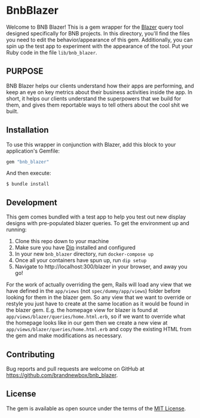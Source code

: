 # BnbBlazer

Welcome to BNB Blazer! This is a gem wrapper for the [Blazer](https://github.com/ankane/blazer) query tool designed specifically for BNB projects. In this directory, you'll find the files you need to edit the behavior/appearance of this gem. Additionally, you can spin up the test app to experiment with the appearance of the tool. Put your Ruby code in the file `lib/bnb_blazer`.

## PURPOSE

BNB Blazer helps our clients understand how their apps are performing, and keep an eye on key metrics about their business activities inside the app. In short, it helps our clients understand the superpowers that we build for them, and gives them reportable ways to tell others about the cool shit we built.

## Installation

To use this wrapper in conjunction with Blazer, add this block to your application's Gemfile:

```ruby
gem "bnb_blazer"
```

And then execute:

    $ bundle install

## Development

This gem comes bundled with a test app to help you test out new display designs with pre-populated blazer queries. To get the environment up and running: 

1. Clone this repo down to your machine
2. Make sure you have [Dip](https://github.com/brandnewbox/bnb-dip-defaults) installed and configured
3. In your new `bnb_blazer` directory, run `docker-compose up`
4. Once all your containers have spun up, run `dip setup`
5. Navigate to http://localhost:300/blazer in your browser, and away you go!

For the work of actually overriding the gem, Rails will load any view that we have defined in the `app/views` (not `spec/dummy/app/views`) folder before looking for them in the blazer gem. So any view that we want to override or restyle you just have to create at the same location as it would be found in the blazer gem. E.g. the homepage view for blazer is found at `app/views/blazer/queries/home.html.erb`, so if we want to override what the homepage looks like in our gem then we create a new view at `app/views/blazer/queries/home.html.erb` and copy the existing HTML from the gem and make modifications as necessary.

## Contributing

Bug reports and pull requests are welcome on GitHub at https://github.com/brandnewbox/bnb_blazer.


## License

The gem is available as open source under the terms of the [MIT License](https://opensource.org/licenses/MIT).
